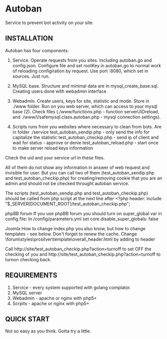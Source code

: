 # Autoban
Service to prevent bot activity on your site.


INSTALLATION
------------

Autoban has four components:
1. Service. Operate requests from you sites. Including autoban.go and config.json. Configure file and set rootKey in autoban.go to normal work of reloading configiration by request. Use port :8080, which set in sources. Just run.

2. MySQL base. Structure and minimal data are in mysql_create_base.sql. Creating users done with webadmin interface

3. Webadmin. Create users, keys for site, statistic and mode. Store in ./www folder. Run on you web server, which can access to your mysql base (2). Check files (./www/functions.php - function serverUIDreload, and ./www/i/safemysql.class.autoban.php - mysql connection settings).

4. Scripts runs from you websites where necessary to clean from bots. Are in folder ./service
	test_autoban_sendip.php - only send the info for capitalize the statistic
	test_autoban_checkip.php - send ip of client and wait for status - approve or denie
	test_autoban_reload.php - start once to make server reload keys information

Check the uid and your service url in these files.

All of them do not show any information in answer of web request and invisible for user.
But you can call two of them (test_autoban_sendip.php and test_autoban_checkip.php) for creating/removing cookie that you are an admin and should not be checked throught autoban service.

The scripts (test_autoban_sendip.php and test_autoban_checkip.php) should be called from php script at the next line after <?php header:
include "$_SERVER[DOCUMENT_ROOT]/test_autoban_checkip.php";

phpBB forum
If you use phpBB forum you should turn on super_global var in config file:
In /config/parameters.yml set core.disable_super_globals: false

Joomla
How to change index.php you also know, but how to change templates - see below. Don't forget to renew the cache.
Change \forum\styles\prosilver\template\overall_header.html by adding to header <!-- INCLUDEPHP /path/to/script/autoban.php -->

Call http://site/test_autoban_checkip.php?action=turnoff to set OFF the checking of you and http://site/test_autoban_checkip.php?action=turnoff to turnon checking back.



REQUIREMENTS
------------

1. Service - every system supported with golang complator.
2. MySQL server
3. Webadmin - apache or nginx with php5+
4. Scrpits - apache or nginx with php5+

QUICK START
-----------

Not so easy as you think. Gotta try a little.